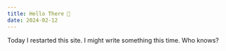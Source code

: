 ```yaml
---
title: Hello There 👋
date: 2024-02-12
---
```


Today I restarted this site. I might write something this time. Who knows?
